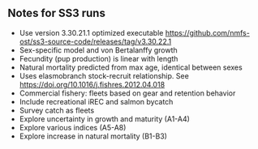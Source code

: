 ## Notes for SS3 runs

-   Use version 3.30.21.1 optimized executable <https://github.com/nmfs-ost/ss3-source-code/releases/tag/v3.30.22.1>
-   Sex-specific model and von Bertalanffy growth
-   Fecundity (pup production) is linear with length
-   Natural mortality predicted from max age, identical between sexes
-   Uses elasmobranch stock-recruit relationship. See <https://doi.org/10.1016/j.fishres.2012.04.018>
-   Commercial fishery: fleets based on gear and retention behavior
-   Include recreational iREC and salmon bycatch
-   Survey catch as fleets
-   Explore uncertainty in growth and maturity (A1-A4)
-   Explore various indices (A5-A8)
-   Explore increase in natural mortality (B1-B3)
